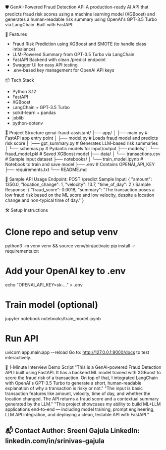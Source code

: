 🛡️ GenAI-Powered Fraud Detection API
A production-ready AI API that predicts fraud risk scores using a machine learning model (XGBoost) and generates a human-readable risk summary using OpenAI's GPT-3.5 Turbo via LangChain. Built with FastAPI.

🚀 Features
* Fraud Risk Prediction using XGBoost and SMOTE (to handle class imbalance)
* LLM-Powered Summary from GPT-3.5 Turbo via LangChain
* FastAPI Backend with clean /predict endpoint
* Swagger UI for easy API testing
* .env-based key management for OpenAI API keys

📦 Tech Stack
* Python 3.12
* FastAPI
* XGBoost
* LangChain + GPT-3.5 Turbo
* scikit-learn + pandas
* joblib
* python-dotenv

📁 Project Structure
genai-fraud-assistant/
├── app/
│   ├── main.py            # FastAPI app entry point
│   ├── model.py           # Loads fraud model and predicts risk score
│   ├── gpt_summary.py     # Generates LLM-based risk summaries
│   └── schemas.py         # Pydantic models for input/output
├── models/
│   └── fraud_model.pkl    # Saved XGBoost model
├── data/
│   └── transactions.csv   # Sample input dataset
├── notebooks/
│   └── train_model.ipynb  # Notebook to train and save model
├── .env                   # Contains OPENAI_API_KEY
├── requirements.txt
└── README.md

🧪 Sample API Usage
Endpoint: POST /predict
Sample Input:
{
  "amount": 1350.0,
  "location_change": 1,
  "velocity": 13.7,
  "time_of_day": 2
}
Sample Response:
{
  "fraud_score": 0.0018,
  "summary": "The transaction poses a low fraud risk based on the ML score and low velocity, despite a location change and non-typical time of day."
}

🛠️ Setup Instructions
# Clone repo and setup venv
python3 -m venv venv && source venv/bin/activate
pip install -r requirements.txt

# Add your OpenAI key to .env
echo "OPENAI_API_KEY=sk-..." > .env

# Train model (optional)
jupyter notebook notebooks/train_model.ipynb

# Run API
uvicorn app.main:app --reload
Go to: http://127.0.0.1:8000/docs to test interactively.

🎤 1-Minute Interview Demo Script
"This is a GenAI-powered Fraud Detection API I built using FastAPI. It has a backend ML model trained with XGBoost to score the fraud risk of a transaction. On top of that, I integrated LangChain with OpenAI's GPT-3.5 Turbo to generate a short, human-readable explanation of why a transaction is risky or not."
"The input is basic transaction features like amount, velocity, time of day, and whether the location changed. The API returns a fraud score and a contextual summary generated by the LLM."
"This project showcases my ability to build ML+LLM applications end-to-end — including model training, prompt engineering, LLM API integration, and deploying a clean, testable API with FastAPI."

📬 Contact
Author: Sreeni Gajula LinkedIn: linkedin.com/in/srinivas-gajula
---------------------------------------------------------------------------------------------------------------------------
